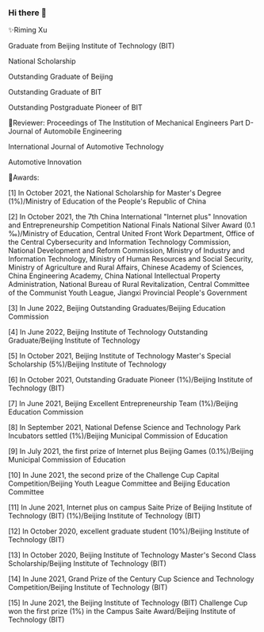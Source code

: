 ### Hi there 👋

✨Riming Xu

Graduate from Beijing Institute of Technology (BIT)

National Scholarship

Outstanding Graduate of Beijing

Outstanding Graduate of BIT

Outstanding Postgraduate Pioneer of BIT

🔭Reviewer:
Proceedings of The Institution of Mechanical Engineers Part D-Journal of Automobile Engineering

International Journal of Automotive Technology

Automotive Innovation

🌱Awards:

[1] In October 2021, the National Scholarship for Master's Degree (1%)/Ministry of Education of the People's Republic of China

[2] In October 2021, the 7th China International "Internet plus" Innovation and Entrepreneurship Competition National Finals National Silver Award (0.1 ‰)/Ministry of Education, Central United Front Work Department, Office of the Central Cybersecurity and Information Technology Commission, National Development and Reform Commission, Ministry of Industry and Information Technology, Ministry of Human Resources and Social Security, Ministry of Agriculture and Rural Affairs, Chinese Academy of Sciences, China Engineering Academy, China National Intellectual Property Administration, National Bureau of Rural Revitalization, Central Committee of the Communist Youth League, Jiangxi Provincial People's Government

[3] In June 2022, Beijing Outstanding Graduates/Beijing Education Commission

[4] In June 2022, Beijing Institute of Technology Outstanding Graduate/Beijing Institute of Technology

[5] In October 2021, Beijing Institute of Technology Master's Special Scholarship (5%)/Beijing Institute of Technology

[6] In October 2021, Outstanding Graduate Pioneer (1%)/Beijing Institute of Technology (BIT)

[7] In June 2021, Beijing Excellent Entrepreneurship Team (1%)/Beijing Education Commission

[8] In September 2021, National Defense Science and Technology Park Incubators settled (1%)/Beijing Municipal Commission of Education

[9] In July 2021, the first prize of Internet plus Beijing Games (0.1%)/Beijing Municipal Commission of Education

[10] In June 2021, the second prize of the Challenge Cup Capital Competition/Beijing Youth League Committee and Beijing Education Committee

[11] In June 2021, Internet plus on campus Saite Prize of Beijing Institute of Technology (BIT) (1%)/Beijing Institute of Technology (BIT)

[12] In October 2020, excellent graduate student (10%)/Beijing Institute of Technology (BIT)

[13] In October 2020, Beijing Institute of Technology Master's Second Class Scholarship/Beijing Institute of Technology (BIT)

[14] In June 2021, Grand Prize of the Century Cup Science and Technology Competition/Beijing Institute of Technology (BIT)

[15] In June 2021, the Beijing Institute of Technology (BIT) Challenge Cup won the first prize (1%) in the Campus Saite Award/Beijing Institute of Technology (BIT)

<!--
**RimingXu/RimingXu** is a ✨ _special_ ✨ repository because its `README.md` (this file) appears on your GitHub profile.

Here are some ideas to get you started:

- 🔭 I’m currently working on ...
- 🌱 I’m currently learning ...
- 👯 I’m looking to collaborate on ...
- 🤔 I’m looking for help with ...
- 💬 Ask me about ...
- 📫 How to reach me: ...
- 😄 Pronouns: ...
- ⚡ Fun fact: ...
-->
